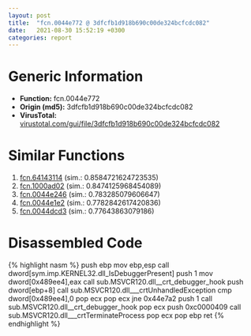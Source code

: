 ```yaml
---
layout: post
title:  "fcn.0044e772 @ 3dfcfb1d918b690c00de324bcfcdc082"
date:   2021-08-30 15:52:19 +0300
categories: report
---
```


# Generic Information
- **Function:** fcn.0044e772
- **Origin (md5):** 3dfcfb1d918b690c00de324bcfcdc082
- **VirusTotal:** [virustotal.com/gui/file/3dfcfb1d918b690c00de324bcfcdc082][virustotal_ref]



# Similar Functions

1. [fcn.64143114][similar_1_ref] (sim.: 0.8584721624723535)
2. [fcn.1000ad02][similar_2_ref] (sim.: 0.8474125968454089)
3. [fcn.0044e246][similar_3_ref] (sim.: 0.783285079606647)
4. [fcn.0044e1e2][similar_4_ref] (sim.: 0.7782842617420836)
5. [fcn.0044dcd3][similar_5_ref] (sim.: 0.77643863079186)


# Disassembled Code

{% highlight nasm %}
push ebp
mov ebp,esp
call dword[sym.imp.KERNEL32.dll_IsDebuggerPresent]
push 1
mov dword[0x489ee4],eax
call sub.MSVCR120.dll__crt_debugger_hook
push dword[ebp+8]
call sub.MSVCR120.dll___crtUnhandledException
cmp dword[0x489ee4],0
pop ecx
pop ecx
jne 0x44e7a2
push 1
call sub.MSVCR120.dll__crt_debugger_hook
pop ecx
push 0xc0000409
call sub.MSVCR120.dll___crtTerminateProcess
pop ecx
pop ebp
ret 
{% endhighlight %}


[similar_1_ref]: /report/fcn.64143114@07e4412910bcf0f5969ef64c44eecb2d
[similar_2_ref]: /report/fcn.1000ad02@b7467517f3ef2950fbbab46c56c44481
[similar_3_ref]: /report/fcn.0044e246@9c2b894b84f59672d8be2e984066f76f
[similar_4_ref]: /report/fcn.0044e1e2@9c2b894b84f59672d8be2e984066f76f
[similar_5_ref]: /report/fcn.0044dcd3@9c2b894b84f59672d8be2e984066f76f
[virustotal_ref]: https://www.virustotal.com/gui/file/3dfcfb1d918b690c00de324bcfcdc082